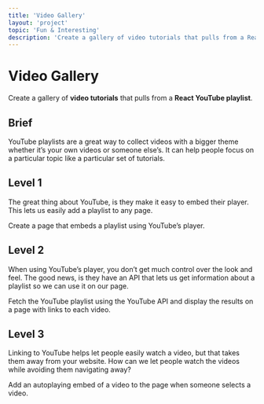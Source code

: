 ```yaml
---
title: 'Video Gallery'
layout: 'project'
topic: 'Fun & Interesting'
description: 'Create a gallery of video tutorials that pulls from a React YouTube playlist.'
---
```



# Video Gallery

Create a gallery of <strong className="color-blue">video tutorials</strong> that pulls from a <strong className="color-purple">React YouTube playlist</strong>.

## Brief

YouTube playlists are a great way to collect videos with a bigger theme whether it’s your own videos or someone else’s. It can help people focus on a particular topic like a particular set of tutorials.

## Level 1

The great thing about YouTube, is they make it easy to embed their player. This lets us easily add a playlist to any page.

Create a page that embeds a playlist using YouTube’s player.

## Level 2

When using YouTube’s player, you don’t get much control over the look and feel. The good news, is they have an API that lets us get information about a playlist so we can use it on our page.

Fetch the YouTube playlist using the YouTube API and display the results on a page with links to each video.

## Level 3

Linking to YouTube helps let people easily watch a video, but that takes them away from your website. How can we let people watch the videos while avoiding them navigating away?

Add an autoplaying embed of a video to the page when someone selects a video.


